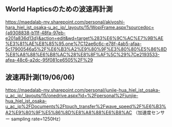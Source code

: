 ## World Hapticsのための波速再計測

https://maedalab-my.sharepoint.com/personal/akiyoshi-hara_hiel_ist_osaka-u_ac_jp/_layouts/15/WopiFrame.aspx?sourcedoc={a9308838-b11f-48fa-97eb-e201a836d13d}&action=edit&wd=target%283%E6%9C%AC%E7%9B%AE%E3%81%AE%E8%85%95.one%7C12ae6c6c-e78f-4ab5-afaa-5c17900546a5%2F%E6%B3%A2%E9%80%9F%E3%80%80%E5%86%8D%E8%A8%88%E6%B8%AC%28%E8%8F%AF%5C%29%7Ce2193533-afea-48c6-a2dc-95f081ce6505%2F%29

## 波速再計測(19/06/06)
https://maedalab-my.sharepoint.com/personal/junjie-hua_hiel_ist_osaka-u_ac_jp/_layouts/15/onedrive.aspx?id=%2Fpersonal%2Fjunjie-hua_hiel_ist_osaka-u_ac_jp%2FDocuments%2Ftouch_transfer%2Fwave_speed%2F%E6%B3%A2%E9%80%9F%E5%86%8D%E8%A8%88%E6%B8%AC
（加速度センサー sampling rate=1250Hz）